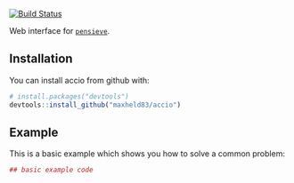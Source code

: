[![Build Status](https://travis-ci.com/maxheld83/accio.svg?token=VqJKxxUwxXFJyYyqJx7G&branch=master)](https://travis-ci.com/maxheld83/accio)

Web interface for [`pensieve`](http://github.com/maxheld83/pensieve/).


## Installation

You can install accio from github with:


``` r
# install.packages("devtools")
devtools::install_github("maxheld83/accio")
```

## Example

This is a basic example which shows you how to solve a common problem:

``` r
## basic example code
```
